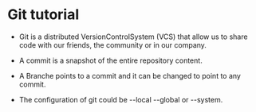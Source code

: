 # Git tutorial

- Git is a distributed VersionControlSystem (VCS) that allow us to share code with our friends, the community or in our company.

- A commit is a snapshot of the entire repository content.

- A Branche points to a commit and it can be changed to point to any commit.

- The configuration of git could be --local --global or --system.